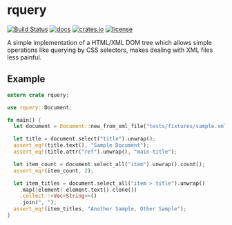 # rquery

[![Build Status](https://travis-ci.org/yggie/rquery.svg?branch=master)](https://travis-ci.org/yggie/rquery)
[![docs](https://img.shields.io/badge/documentation-rust_beta-6495ed.svg?style=flat-square)](https://yggie.github.io/rust-xml-query/rquery)
[![crates.io](https://img.shields.io/crates/v/rquery.svg)](https://crates.io/crates/rquery)
[![license](https://img.shields.io/crates/l/rquery.svg)](/LICENSE)

A simple implementation of a HTML/XML DOM tree which allows simple operations
like querying by CSS selectors, makes dealing with XML files less painful.

## Example

```rust
extern crate rquery;

use rquery::Document;

fn main() {
  let document = Document::new_from_xml_file("tests/fixtures/sample.xml").unwrap();

  let title = document.select("title").unwrap();
  assert_eq!(title.text(), "Sample Document");
  assert_eq!(title.attr("ref").unwrap(), "main-title");

  let item_count = document.select_all("item").unwrap().count();
  assert_eq!(item_count, 2);

  let item_titles = document.select_all("item > title").unwrap()
    .map(|element| element.text().clone())
    .collect::<Vec<String>>()
    .join(", ");
  assert_eq!(item_titles, "Another Sample, Other Sample");
}
```
